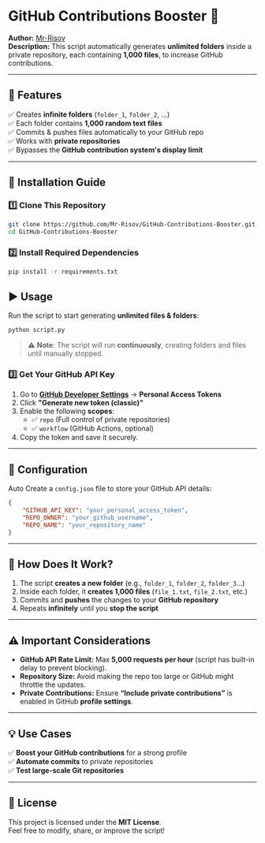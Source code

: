 # GitHub Contributions Booster 🚀

**Author:** [Mr-Risov](https://github.com/Mr-Risov)  
**Description:** This script automatically generates **unlimited folders** inside a private repository, each containing **1,000 files**, to increase GitHub contributions.

---

## 📌 Features

✅ Creates **infinite folders** (`folder_1`, `folder_2`, ...)  
✅ Each folder contains **1,000 random text files**  
✅ Commits & pushes files automatically to your GitHub repo  
✅ Works with **private repositories**  
✅ Bypasses the **GitHub contribution system's display limit**  

---

## 📝 Installation Guide

### 1️⃣ Clone This Repository  
```bash
git clone https://github.com/Mr-Risov/GitHub-Contributions-Booster.git
cd GitHub-Contributions-Booster
```

### 2️⃣ Install Required Dependencies  
```bash
pip install -r requirements.txt
```

## ▶️ Usage

Run the script to start generating **unlimited files & folders**:

```bash
python script.py
```

> ⚠️ **Note**: The script will run **continuously**, creating folders and files until manually stopped.
> 

### 3️⃣ Get Your GitHub API Key  
1. Go to **[GitHub Developer Settings](https://github.com/settings/tokens)** → **Personal Access Tokens**  
2. Click **"Generate new token (classic)"**  
3. Enable the following **scopes**:  
   - ✅ `repo` (Full control of private repositories)  
   - ✅ `workflow` (GitHub Actions, optional)  
4. Copy the token and save it securely.  

---

## 🔧 Configuration

Auto Create a `config.json` file to store your GitHub API details:

```json
{
    "GITHUB_API_KEY": "your_personal_access_token",
    "REPO_OWNER": "your_github_username",
    "REPO_NAME": "your_repository_name"
}
```

---

## 🔄 How Does It Work?

1. The script **creates a new folder** (e.g., `folder_1`, `folder_2`, `folder_3`...)
2. Inside each folder, it **creates 1,000 files** (`file_1.txt`, `file_2.txt`, etc.)
3. Commits and **pushes** the changes to your **GitHub repository**
4. Repeats **infinitely** until you **stop the script**

---

## ⚠️ Important Considerations

- **GitHub API Rate Limit:** Max **5,000 requests per hour** (script has built-in delay to prevent blocking).
- **Repository Size:** Avoid making the repo too large or GitHub might throttle the updates.
- **Private Contributions:** Ensure **“Include private contributions”** is enabled in GitHub **profile settings**.

---

## 💡 Use Cases

✅ **Boost your GitHub contributions** for a strong profile  
✅ **Automate commits** to private repositories  
✅ **Test large-scale Git repositories**  

---

## 🐝 License  
This project is licensed under the **MIT License**.  
Feel free to modify, share, or improve the script!  

